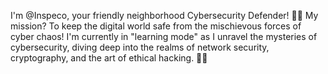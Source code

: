I'm @Inspeco, your friendly neighborhood Cybersecurity Defender! 🦸‍♂️ My mission? To keep the digital world safe from 
the mischievous forces of cyber chaos!
I'm currently in "learning mode" as I unravel the mysteries of cybersecurity, diving deep into the realms of network security,
cryptography, and the art of ethical hacking. 🕵️‍♂️
